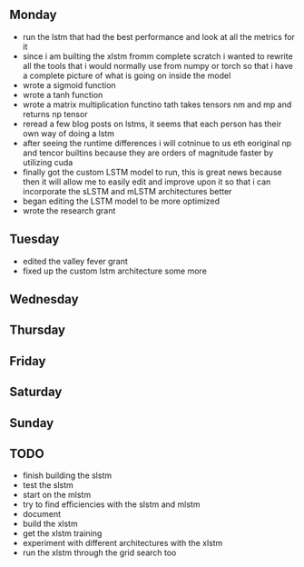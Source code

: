 ## Monday
- run the lstm that had the best performance and look at all the metrics for it
- since i am builting the xlstm fromm complete scratch i wanted to rewrite all the tools that i would normally use from numpy or torch so that i have a complete picture of what is going on inside the model
- wrote a sigmoid function
- wrote a tanh function
- wrote a matrix multiplication functino tath takes tensors nm and mp and returns np tensor
- reread a few blog posts on lstms, it seems that each person has their own way of doing a lstm
- after seeing the runtime differences i will cotninue to us eth eoriginal np and tencor builtins because they are orders of magnitude faster by utilizing cuda
- finally got the custom LSTM model to run, this is great news because then it will allow me to easily edit and improve upon it so that i can incorporate the sLSTM and mLSTM architectures better
- began editing the LSTM model to be more optimized
- wrote the research grant

## Tuesday
- edited the valley fever grant
- fixed up the custom lstm architecture some more


## Wednesday

## Thursday

## Friday 

## Saturday 

## Sunday

## TODO
- finish building the slstm 
- test the slstm
- start on the mlstm
- try to find efficiencies with the slstm and mlstm
- document
- build the xlstm
- get the xlstm training 
- experiment with different architectures with the xlstm
- run the xlstm through the grid search too
